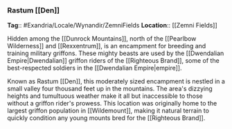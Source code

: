 ### Rastum [[Den]]
**Tag**:: #Exandria/Locale/Wynandir/ZemniFields
**Location**:: [[Zemni Fields]]

Hidden among the [[Dunrock Mountains]], north of the [[Pearlbow Wilderness]] and [[Rexxentrum]], is an encampment for breeding and training military griffons. These mighty beasts are used by the [[Dwendalian Empire|Dwendalian]] griffon riders of the [[Righteous Brand]], some of the best-respected soldiers in the [[Dwendalian Empire|empire]].

Known as Rastum [[Den]], this moderately sized encampment is nestled in a small valley four thousand feet up in the mountains. The area's dizzying heights and tumultuous weather make it all but inaccessible to those without a griffon rider's prowess. This location was originally home to the largest griffon population in [[Wildemount]], making it natural terrain to quickly condition any young mounts bred for the [[Righteous Brand]].